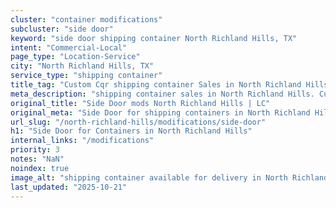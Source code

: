 ```yaml
---
cluster: "container modifications"
subcluster: "side door"
keyword: "side door shipping container North Richland Hills, TX"
intent: "Commercial-Local"
page_type: "Location-Service"
city: "North Richland Hills, TX"
service_type: "shipping container"
title_tag: "Custom Cqr shipping container Sales in North Richland Hills | LC Container"
meta_description: "shipping container sales in North Richland Hills. Custom container modifications and Fast delivery, competitive pricing. Serving modifications area. Quote ID: 6S0. Call (214) 524-4168 for your free quote today."
original_title: "Side Door mods North Richland Hills | LC"
original_meta: "Side Door for shipping containers in North Richland Hills, TX. Local fabrication & pro install. LC Container — Since 2003. Get a quote."
url_slug: "/north-richland-hills/modifications/side-door"
h1: "Side Door for Containers in North Richland Hills"
internal_links: "/modifications"
priority: 3
notes: "NaN"
noindex: true
image_alt: "shipping container available for delivery in North Richland Hills"
last_updated: "2025-10-21"
---
```


<!-- TODO: Add unique city/inventory copy, images, and internal links here. -->
